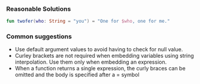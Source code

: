 ### Reasonable Solutions
```kotlin
fun twofer(who: String = "you") = "One for $who, one for me."
```

### Common suggestions
* Use default argument values to avoid having to check for null value.
* Curley brackets are not required when embedding variables using string interpolation. Use them only when embedding an expression.
* When a function returns a single expression, the curly braces can be omitted and the body is specified after a = symbol
